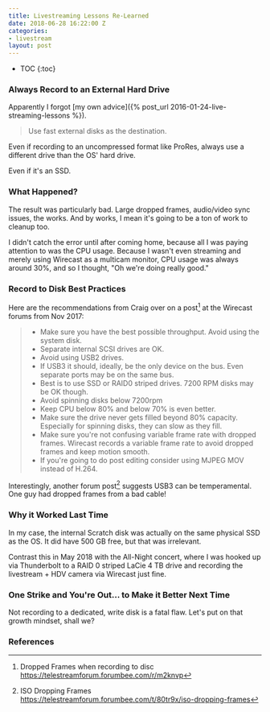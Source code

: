 ```yaml
---
title: Livestreaming Lessons Re-Learned
date: 2018-06-28 16:22:00 Z
categories:
- livestream
layout: post
---
```


* TOC
{:toc}

### Always Record to an External Hard Drive

Apparently I forgot [my own advice]({% post_url 2016-01-24-live-streaming-lessons %}).

> Use fast external disks as the destination.

Even if recording to an uncompressed format like ProRes, always use a different drive than the OS' hard drive.

Even if it's an SSD.

### What Happened?

The result was particularly bad. Large dropped frames, audio/video sync issues, the works. And by works, I mean it's going to be a ton of work to cleanup too.

I didn't catch the error until after coming home, because all I was paying attention to was the CPU usage. Because I wasn't even streaming and merely using Wirecast as a multicam monitor, CPU usage was always around 30%, and so I thought, "Oh we're doing really good."

### Record to Disk Best Practices

Here are the recommendations from Craig over on a post[^1] at the Wirecast forums from Nov 2017:

> * Make sure you have the best possible throughput. Avoid using the system disk.
> * Separate internal SCSI drives are OK.
> * Avoid using USB2 drives.
> * If USB3 it should, ideally, be the only device on the bus. Even separate ports may be on the same bus. 
> * Best is to use SSD or RAID0 striped drives. 7200 RPM disks may be OK though.
> * Avoid spinning disks below 7200rpm
> * Keep CPU below 80% and below 70% is even better.
> * Make sure the drive never gets filled beyond 80% capacity. Especially for spinning disks, they can slow as they fill.
> * Make sure you're not confusing variable frame rate with dropped frames. Wirecast records a variable frame rate to avoid dropped frames and keep motion smooth.
> * If you're going to do post editing consider using MJPEG MOV instead of H.264.

Interestingly, another forum post[^2] suggests USB3 can be temperamental. One guy had dropped frames from a bad cable!

### Why it Worked Last Time

In my case, the internal Scratch disk was actually on the same physical SSD as the OS. It did have 500 GB free, but that was irrelevant.

Contrast this in May 2018 with the All-Night concert, where I was hooked up via Thunderbolt to a RAID 0 striped LaCie 4 TB drive and recording the livestream + HDV camera via Wirecast just fine.

### One Strike and You're Out... to Make it Better Next Time

Not recording to a dedicated, write disk is a fatal flaw. Let's put on that growth mindset, shall we?

### References
[^1]: Dropped Frames when recording to disc <https://telestreamforum.forumbee.com/r/m2knvp>
[^2]: ISO Dropping Frames <https://telestreamforum.forumbee.com/t/80tr9x/iso-dropping-frames>
